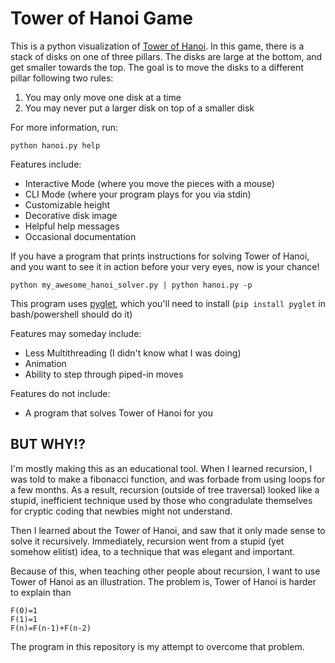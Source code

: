 Tower of Hanoi Game
===================

This is a python visualization of 
[Tower of Hanoi](https://en.wikipedia.org/wiki/Tower_of_Hanoi).
In this game, there is a stack of disks on one of three pillars. The disks are 
large at the bottom, and get smaller towards the top. The goal is to move the 
disks to a different pillar following two rules:

1. You may only move one disk at a time
2. You may never put a larger disk on top of a smaller disk

For more information, run:

    python hanoi.py help

Features include:

 * Interactive Mode (where you move the pieces with a mouse)
 * CLI Mode (where your program plays for you via stdin)
 * Customizable height
 * Decorative disk image
 * Helpful help messages
 * Occasional documentation

If you have a program that prints instructions for solving Tower of Hanoi, 
and you want to see it in action before your very eyes, now is your chance!

    python my_awesome_hanoi_solver.py | python hanoi.py -p

This program uses [pyglet](https://bitbucket.org/pyglet/pyglet/wiki/Home), which
you'll need to install (`pip install pyglet` in bash/powershell should do it)

Features may someday include:

 * Less Multithreading (I didn't know what I was doing)
 * Animation
 * Ability to step through piped-in moves

Features do not include:

 * A program that solves Tower of Hanoi for you

BUT WHY!?
---------

I'm mostly making this as an educational tool. When I learned recursion, I was
told to make a fibonacci function, and was forbade from using loops for a few
months. As a result, recursion  (outside of tree traversal) looked like a 
stupid, inefficient technique used by those who congradulate themselves for 
cryptic coding that newbies might not understand.

Then I learned about the Tower of Hanoi, and saw that it only made sense to
solve it recursively.  Immediately, recursion went from a stupid (yet somehow
elitist) idea, to a technique that was elegant and important.

Because of this, when teaching other people about recursion, I want to use
Tower of Hanoi as an illustration.  The problem is, Tower of Hanoi is
harder to explain than

    F(0)=1
    F(1)=1
    F(n)=F(n-1)+F(n-2)

The program in this repository is my attempt to overcome that problem.
